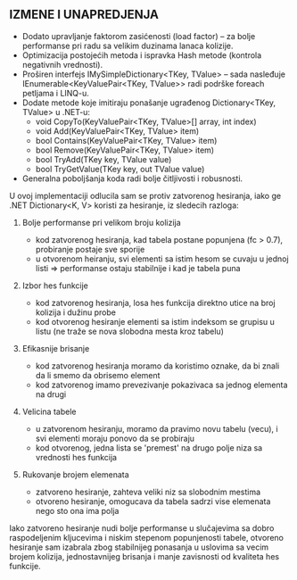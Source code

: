 IZMENE I UNAPREDJENJA
-----------------------
- Dodato upravljanje faktorom zasićenosti (load factor) – za bolje performanse pri radu sa velikim duzinama lanaca kolizije.
- Optimizacija postojećih metoda i ispravka Hash metode (kontrola negativnih vrednosti).
- Proširen interfejs IMySimpleDictionary<TKey, TValue> – sada nasleđuje IEnumerable<KeyValuePair<TKey, TValue>> radi podrške foreach petljama i LINQ-u.
- Dodate metode koje imitiraju ponašanje ugrađenog Dictionary<TKey, TValue> u .NET-u:
    * void CopyTo(KeyValuePair<TKey, TValue>[] array, int index)
    * void Add(KeyValuePair<TKey, TValue> item)
    * bool Contains(KeyValuePair<TKey, TValue> item)
    * bool Remove(KeyValuePair<TKey, TValue> item)
    * bool TryAdd(TKey key, TValue value)
    * bool TryGetValue(TKey key, out TValue value)
- Generalna poboljšanja koda radi bolje čitljivosti i robusnosti.

U ovoj implementaciji odlucila sam se protiv zatvorenog hesiranja, iako ge .NET Dictionary<K, V> koristi za hesiranje, iz sledecih razloga:

1. Bolje performanse pri velikom broju kolizija
    * kod zatvorenog hesiranja, kad tabela postane popunjena (fc > 0.7), probiranje postaje sve sporije
    * u otvorenom heiranju, svi elementi sa istim hesom se cuvaju u jednoj listi => performanse ostaju stabilnije i kad je tabela puna

2. Izbor hes funkcije
    * kod zatvorenog hesiranja, losa hes funkcija direktno utice na broj kolizija i dužinu probe
    * kod otvorenog hesiranje elementi sa istim indeksom se grupisu u listu (ne traže se nova slobodna mesta kroz tabelu)

3. Efikasnije brisanje
    *  kod zatvorenog hesiranja moramo da koristimo oznake, da bi znali da li smemo da obrisemo element
    * kod zatvorenog imamo prevezivanje pokazivaca sa jednog elementa na drugi

4. Velicina tabele
    * u zatvorenom hesiranju, moramo da pravimo novu tabelu (vecu), i svi elementi moraju ponovo da se probiraju
    * kod otvorenog, jedna lista se 'premest' na drugo polje niza sa vrednosti hes funkcija

5. Rukovanje brojem elemenata
    * zatvoreno hesiranje, zahteva veliki niz sa slobodnim mestima
    * otvoreno hesiranje, omogucava da tabela sadrzi vise elemenata nego sto ona ima polja

Iako zatvoreno hesiranje nudi bolje performanse u slučajevima sa dobro raspodeljenim kljucevima i niskim stepenom popunjenosti tabele, otvoreno hesiranje sam izabrala zbog stabilnijeg ponasanja u uslovima sa vecim brojem kolizija, jednostavnijeg brisanja i manje zavisnosti od kvaliteta hes funkcije.
